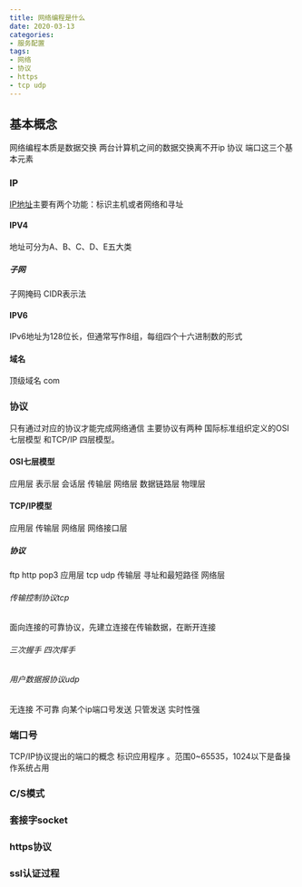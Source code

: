 ```yaml
---
title: 网络编程是什么
date: 2020-03-13
categories:
- 服务配置
tags:
- 网络
- 协议
- https
- tcp udp
---
```


## 基本概念

 网络编程本质是数据交换
 两台计算机之间的数据交换离不开ip 协议 端口这三个基本元素
 
<!--more--> 
### IP

   [IP地址]((https://zh.wikipedia.org/wiki/IP%E5%9C%B0%E5%9D%80))主要有两个功能：标识主机或者网络和寻址

#### IPV4

 地址可分为A、B、C、D、E五大类
##### 子网 
  子网掩码 CIDR表示法

#### IPV6
IPv6地址为128位长，但通常写作8组，每组四个十六进制数的形式

#### 域名 
 
 顶级域名 com
   
### 协议   

只有通过对应的协议才能完成网络通信 主要协议有两种 国际标准组织定义的OSI七层模型 和TCP/IP 四层模型。


#### OSI七层模型   

 应用层 表示层 会话层 传输层 网络层 数据链路层 物理层
 
#### TCP/IP模型   
 
 应用层 传输层 网络层 网络接口层 
 
##### 协议

ftp  http pop3 应用层
tcp udp 传输层
寻址和最短路径 网络层

###### 传输控制协议tcp

面向连接的可靠协议，先建立连接在传输数据，在断开连接

###### 三次握手 四次挥手


###### 用户数据报协议udp

无连接 不可靠 向某个ip端口号发送 只管发送 实时性强

### 端口号

TCP/IP协议提出的端口的概念 标识应用程序 。范围0~65535，1024以下是备操作系统占用

### C/S模式


### 套接字socket

### https协议 

### ssl认证过程

